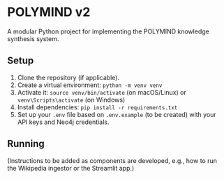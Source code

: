 # POLYMIND v2

A modular Python project for implementing the POLYMIND knowledge synthesis system.

## Setup

1.  Clone the repository (if applicable).
2.  Create a virtual environment: `python -m venv venv`
3.  Activate it: `source venv/bin/activate` (on macOS/Linux) or `venv\Scripts\activate` (on Windows)
4.  Install dependencies: `pip install -r requirements.txt`
5.  Set up your `.env` file based on `.env.example` (to be created) with your API keys and Neo4j credentials.

## Running

(Instructions to be added as components are developed, e.g., how to run the Wikipedia ingestor or the Streamlit app.) 